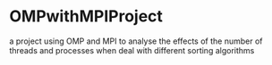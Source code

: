 # OMPwithMPIProject
a project using OMP and MPI to analyse the effects of the number of threads and processes when deal with different sorting algorithms
